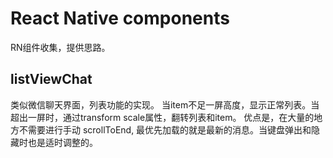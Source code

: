 # React Native components
RN组件收集，提供思路。

## listViewChat

类似微信聊天界面，列表功能的实现。
当item不足一屏高度，显示正常列表。当超出一屏时，通过transform scale属性，翻转列表和item。
优点是，在大量的地方不需要进行手动 scrollToEnd, 最优先加载的就是最新的消息。当键盘弹出和隐藏时也是适时调整的。

